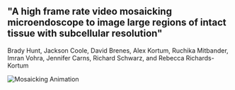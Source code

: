 ## "A high frame rate video mosaicking microendoscope to image large regions of intact tissue with subcellular resolution"
Brady Hunt, Jackson Coole, David Brenes, Alex Kortum, Ruchika Mitbander, Imran Vohra, Jennifer Carns, Richard Schwarz, and Rebecca Richards-Kortum

![Mosaicking Animation](assets/mosaicking.gif)
